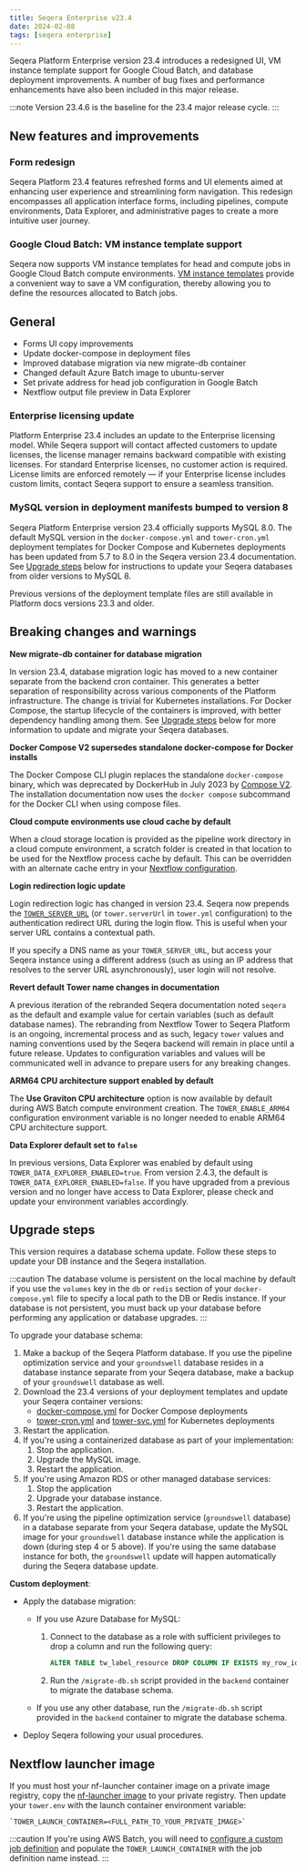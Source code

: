 ```yaml
---
title: Seqera Enterprise v23.4
date: 2024-02-08
tags: [seqera enterprise]
---
```


Seqera Platform Enterprise version 23.4 introduces a redesigned UI, VM instance template support for Google Cloud Batch, and database deployment improvements. A number of bug fixes and performance enhancements have also been included in this major release.

:::note
Version 23.4.6 is the baseline for the 23.4 major release cycle.
:::

## New features and improvements

### Form redesign

Seqera Platform 23.4 features refreshed forms and UI elements aimed at enhancing user experience and streamlining form navigation. This redesign encompasses all application interface forms, including pipelines, compute environments, Data Explorer, and administrative pages to create a more intuitive user journey.

### Google Cloud Batch: VM instance template support

Seqera now supports VM instance templates for head and compute jobs in Google Cloud Batch compute environments. [VM instance templates][gcp-vm-instance-template] provide a convenient way to save a VM configuration, thereby allowing you to define the resources allocated to Batch jobs.

## General

- Forms UI copy improvements
- Update docker-compose in deployment files
- Improved database migration via new migrate-db container
- Changed default Azure Batch image to ubuntu-server
- Set private address for head job configuration in Google Batch
- Nextflow output file preview in Data Explorer

### Enterprise licensing update

Platform Enterprise 23.4 includes an update to the Enterprise licensing model. While Seqera support will contact affected customers to update licenses, the license manager remains backward compatible with existing licenses. For standard Enterprise licenses, no customer action is required. License limits are enforced remotely — if your Enterprise license includes custom limits, contact Seqera support to ensure a seamless transition.

### MySQL version in deployment manifests bumped to version 8

Seqera Platform Enterprise version 23.4 officially supports MySQL 8.0. The default MySQL version in the `docker-compose.yml` and `tower-cron.yml` deployment templates for Docker Compose and Kubernetes deployments has been updated from 5.7 to 8.0 in the Seqera version 23.4 documentation. See [Upgrade steps](#upgrade-steps) below for instructions to update your Seqera databases from older versions to MySQL 8.

Previous versions of the deployment template files are still available in Platform docs versions 23.3 and older.

## Breaking changes and warnings

**New migrate-db container for database migration**

In version 23.4, database migration logic has moved to a new container separate from the backend cron container. This generates a better separation of responsibility across various components of the Platform infrastructure. The change is trivial for Kubernetes installations. For Docker Compose, the startup lifecycle of the containers is improved, with better dependency handling among them. See [Upgrade steps](#upgrade-steps) below for more information to update and migrate your Seqera databases.

**Docker Compose V2 supersedes standalone docker-compose for Docker installs**

The Docker Compose CLI plugin replaces the standalone `docker-compose` binary, which was deprecated by DockerHub in July 2023 by [Compose V2](https://www.docker.com/blog/announcing-compose-v2-general-availability/). The installation documentation now uses the `docker compose` subcommand for the Docker CLI when using compose files.

**Cloud compute environments use cloud cache by default**

When a cloud storage location is provided as the pipeline work directory in a cloud compute environment, a scratch folder is created in that location to be used for the Nextflow process cache by default. This can be overridden with an alternate cache entry in your [Nextflow configuration](https://www.nextflow.io/docs/latest/process.html#process-cache).

**Login redirection logic update**

Login redirection logic has changed in version 23.4. Seqera now prepends the [`TOWER_SERVER_URL`](https://docs.seqera.io/platform-enterprise/23.4/enterprise/configuration/overview) (or `tower.serverUrl` in `tower.yml` configuration) to the authentication redirect URL during the login flow. This is useful when your server URL contains a contextual path.

If you specify a DNS name as your `TOWER_SERVER_URL`, but access your Seqera instance using a different address (such as using an IP address that resolves to the server URL asynchronously), user login will not resolve.

**Revert default Tower name changes in documentation**

A previous iteration of the rebranded Seqera documentation noted `seqera` as the default and example value for certain variables (such as default database names). The rebranding from Nextflow Tower to Seqera Platform is an ongoing, incremental process and as such, legacy `tower` values and naming conventions used by the Seqera backend will remain in place until a future release. Updates to configuration variables and values will be communicated well in advance to prepare users for any breaking changes.

**ARM64 CPU architecture support enabled by default**

The **Use Graviton CPU architecture** option is now available by default during AWS Batch compute environment creation. The `TOWER_ENABLE_ARM64` configuration environment variable is no longer needed to enable ARM64 CPU architecture support. 

**Data Explorer default set to `false`**

In previous versions, Data Explorer was enabled by default using `TOWER_DATA_EXPLORER_ENABLED=true`. From version 2.4.3, the default is `TOWER_DATA_EXPLORER_ENABLED=false`. If you have upgraded from a previous version and no longer have access to Data Explorer, please check and update your environment variables accordingly.

## Upgrade steps

This version requires a database schema update. Follow these steps to update your DB instance and the Seqera installation.

:::caution
The database volume is persistent on the local machine by default if you use the `volumes` key in the `db` or `redis` section of your `docker-compose.yml` file to specify a local path to the DB or Redis instance. If your database is not persistent, you must back up your database before performing any application or database upgrades.
:::

To upgrade your database schema:

1. Make a backup of the Seqera Platform database. If you use the pipeline optimization service and your `groundswell` database resides in a database instance separate from your Seqera database, make a backup of your `groundswell` database as well.
2. Download the 23.4 versions of your deployment templates and update your Seqera container versions:
    - [docker-compose.yml](../../platform-enterprise_versioned_docs/version-23.4/enterprise/_templates/docker/docker-compose.yml) for Docker Compose deployments
    - [tower-cron.yml](https://docs.seqera.io/assets/files/tower-cron-a67d359af51fc5f00f0ae35e630aa27f.yml) and [tower-svc.yml](https://docs.seqera.io/assets/files/tower-svc-69dd889ab195b2eef349f2e14a97af99.yml) for Kubernetes deployments
3. Restart the application.
4. If you're using a containerized database as part of your implementation:
    1. Stop the application.
    2. Upgrade the MySQL image.
    3. Restart the application.
5. If you're using Amazon RDS or other managed database services:
    1. Stop the application
    2. Upgrade your database instance.
    3. Restart the application.
6. If you're using the pipeline optimization service (`groundswell` database) in a database separate from your Seqera database, update the MySQL image for your `groundswell` database instance while the application is down (during step 4 or 5 above). If you're using the same database instance for both, the `groundswell` update will happen automatically during the Seqera database update.

**Custom deployment**:

- Apply the database migration:

  - If you use Azure Database for MySQL:
    1. Connect to the database as a role with sufficient privileges to drop a column and run the following query:

        ```sql
        ALTER TABLE tw_label_resource DROP COLUMN IF EXISTS my_row_id;
        ```

    1. Run the `/migrate-db.sh` script provided in the `backend` container to migrate the database schema.

  - If you use any other database, run the `/migrate-db.sh` script provided in the `backend` container to migrate the database schema.
- Deploy Seqera following your usual procedures.

## Nextflow launcher image

If you must host your nf-launcher container image on a private image registry, copy the [nf-launcher image](https://quay.io/seqeralabs/nf-launcher:j17-23.04.1) to your private registry. Then update your `tower.env` with the launch container environment variable:

    `TOWER_LAUNCH_CONTAINER=<FULL_PATH_TO_YOUR_PRIVATE_IMAGE>`

:::caution
If you're using AWS Batch, you will need to [configure a custom job definition](https://docs.seqera.io/platform-enterprise/23.4/enterprise/advanced-topics/custom-launch-container) and populate the `TOWER_LAUNCH_CONTAINER` with the job definition name instead.
:::

[gcp-vm-instance-template]: https://cloud.google.com/compute/docs/instance-templates